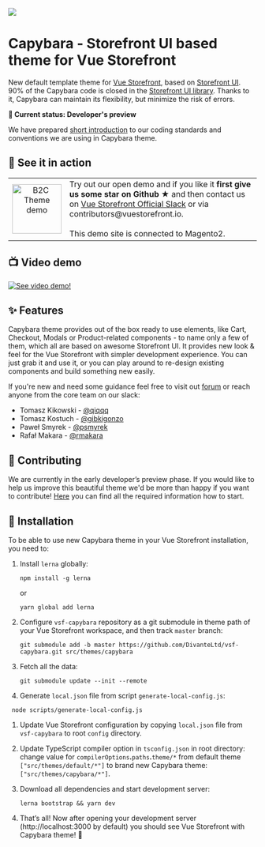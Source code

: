 <img src="https://blog.vuestorefront.io/wp-content/uploads/2020/02/CAPYBARA.png"></img>

# Capybara - Storefront UI based theme for Vue Storefront

New default template theme for [Vue Storefront](https://github.com/DivanteLtd/vue-storefront), based on [Storefront UI](https://storefrontui.io/). 90% of the Capybara code is closed in the [Storefront UI library](https://github.com/DivanteLtd/storefront-ui). Thanks to it, Capybara can maintain its flexibility, but minimize the risk of errors.

 **🔨  Current status: Developer's preview**

We have prepared [short introduction](https://github.com/DivanteLtd/vsf-capybara/blob/develop/CODING_STANDARDS.md) to our coding standards and conventions we are using in Capybara theme.

## 🚀 See it in action

<table>
  <tbody>
    <tr>
      <td align="center" valign="middle">
        <a href="https://capybara.storefrontcloud.io/">
          <img
            src="https://divante.co/open-graph/vuestorefront/GitHub-Readme-Try-Demo.png"
            alt="B2C Theme demo"
            style="width: 100px;">
        </a>
      </td>
      <td align="left" valign="top">
        Try out our open demo and if you like it <strong> first give us some star on Github ★</strong> and then contact us on <a href="https://slack.vuestorefront.io">Vue Storefront Official Slack</a> or via contributors@vuestorefront.io. <br /><br /> This demo site is connected to Magento2. <br />
      </td>
    </tr>
  </tbody>
</table>

## 📺 Video demo
[![See video demo!](http://i3.ytimg.com/vi/x2_w-ZBOfqE/maxresdefault.jpg)](https://www.youtube.com/watch?v=x2_w-ZBOfqE)


## ✨  Features

Capybara theme provides out of the box ready to use elements, like Cart, Checkout, Modals or Product-related components - to name only a few of them, which all are based on awesome Storefront UI. It provides new look & feel for the Vue Storefront with simpler development experience. You can just grab it and use it, or you can play around to re-design existing components and build something new easily.

If you're new and need some guidance feel free to visit out [forum](https://forum.vuestorefront.io/) or reach anyone from the core team on our slack:
- Tomasz Kikowski - [@qiqqq](https://github.com/qiqqq)
- Tomasz Kostuch - [@gibkigonzo](https://github.com/gibkigonzo)
- Paweł Smyrek - [@psmyrek](https://github.com/psmyrek)
- Rafał Makara - [@rmakara](https://github.com/rmakara)

## 🤝  Contributing

We are currently in the early developer’s preview phase. If you would like to help us improve this beautiful theme we'd be more than happy if you want to contribute! [Here](https://github.com/DivanteLtd/vsf-capybara/blob/master/CONTRIBUTING.md) you can find all the required information how to start.

## 🔌  Installation
To be able to use new Capybara theme in your Vue Storefront installation, you need to:

1. Install `lerna` globally:

   ```
   npm install -g lerna
   ```

   or

   ```
   yarn global add lerna
   ```

1. Configure `vsf-capybara` repository as a git submodule in theme path of your Vue Storefront workspace, and then track `master` branch:

   ```
   git submodule add -b master https://github.com/DivanteLtd/vsf-capybara.git src/themes/capybara
   ```

1. Fetch all the data:

   ```
   git submodule update --init --remote
   ```
1. Generate `local.json` file from script `generate-local-config.js`:
  ```
   node scripts/generate-local-config.js
  ```
1. Update Vue Storefront configuration by copying `local.json` file from `vsf-capybara` to root `config` directory.
1. Update TypeScript compiler option in `tsconfig.json` in root directory: change value for `compilerOptions`**.**`paths`**.**`theme/*` from default theme `["src/themes/default/*"]` to brand new Capybara theme: `["src/themes/capybara/*"]`.
1. Download all dependencies and start development server:

   ```
   lerna bootstrap && yarn dev
   ```

1. That’s all! Now after opening your development server (http://localhost:3000 by default) you should see Vue Storefront with Capybara theme!  🎉
